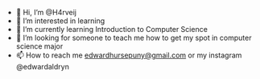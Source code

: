 - 👋 Hi, I’m @H4rveij
- 👀 I’m interested in learning
- 🌱 I’m currently learning Introduction to Computer Science
- 💞️ I’m looking for someone to teach me how to get my spot in computer science major
- 📫 How to reach me edwardhursepuny@gmail.com or my instagram @edwardaldryn

<!---
H4rveij/H4rveij is a ✨ special ✨ repository because its `README.md` (this file) appears on your GitHub profile.
You can click the Preview link to take a look at your changes.
--->
